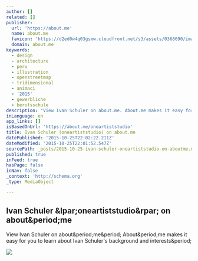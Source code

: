 ```yaml
---
author: []
related: []
publisher:
  url: 'https://about.me'
  name: about.me
  favicon: 'https://d2ed0w4q03gsmw.cloudfront.net/s3/assets/0368690/images/icons/favicon.ico'
  domain: about.me
keywords:
  - design
  - architecture
  - peru
  - illustration
  - openstreetmap
  - tridimensional
  - animaci
  - '2015'
  - gewerbliche
  - berufsschule
description: "View Ivan Schuler on about.me. About.me makes it easy for you to learn about Ivan Schuler's background and interests."
inLanguage: en
app_links: []
isBasedOnUrl: 'https://about.me/oneartiststudio'
title: Ivan Schuler (oneartiststudio) on about.me
datePublished: '2015-10-25T22:02:22.211Z'
dateModified: '2015-10-25T22:01:52.547Z'
sourcePath: _posts/2015-10-25-ivan-schuler-oneartiststudio-on-aboutme.md
published: true
inFeed: true
hasPage: false
inNav: false
_context: 'http://schema.org'
_type: MediaObject

---
```

<article style=""><h1>Ivan Schuler &amp;lpar;oneartiststudio&amp;rpar; on about&amp;period;me</h1><p>View Ivan Schuler on about&amp;period;me&amp;period; About&amp;period;me makes it easy for you to learn about Ivan Schuler's background and interests&amp;period;</p><img src="http://o.aolcdn.com/dims-global/dims/ABOUTME/5/200/200/100/http://d3mod6n032mdiz.cloudfront.net/thumb2/o/n/e/oneartiststudio/oneartiststudio-840x560.jpg" /></article>